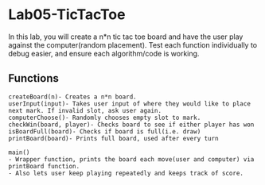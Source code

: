# Lab05-TicTacToe

In this lab, you will create a n*n tic tac toe board and have the user play against the computer(random placement).
Test each function individually to debug easier, and ensure each algorithm/code is working.

## Functions

```
createBoard(n)- Creates a n*n board.
userInput(input)- Takes user input of where they would like to place next mark. If invalid slot, ask user again.
computerChoose()- Randomly chooses empty slot to mark.
checkWin(board, player)- Checks board to see if either player has won
isBoardFull(board)- Checks if board is full(i.e. draw)
printBoard(board)- Prints full board, used after every turn

main()
- Wrapper function, prints the board each move(user and computer) via printBoard function.
- Also lets user keep playing repeatedly and keeps track of score.
```
